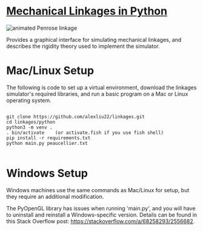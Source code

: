 # [Mechanical Linkages in Python](https://x.st/linkages/)
![animated Penrose linkage](https://x.st/images/linkages.gif)

Provides a graphical interface for simulating mechanical linkages, and describes the rigidity theory used to implement the simulator.

<h1>Mac/Linux Setup</h1>

The following is code to set up a virtual environment, download the linkages simulator's required libraries, and run a basic program on a Mac or Linux operating system.
<pre>
<code>
git clone https://github.com/alexliu22/linkages.git
cd linkages/python
python3 -m venv .
. bin/activate    (or activate.fish if you use fish shell)
pip install -r requirements.txt
python main.py peaucellier.txt
</code>
</pre>

<h1>Windows Setup</h1>

Windows machines use the same commands as Mac/Linux for setup, but they require an additional modification.

The PyOpenGL library has issues when running 'main.py', and you will have to uninstall and reinstall a Windows-specific version. Details can be found in this Stack Overflow post: https://stackoverflow.com/a/68258293/2556682.
